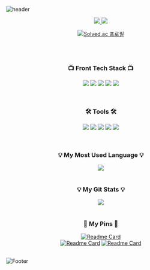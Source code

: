 ![header](https://capsule-render.vercel.app/api?type=waving&color=c1dfc4&height=200&section=header&text=HelloWorld🥳&fontSize=50&animation=twinkling)

<div align="center">
    
<a href="https://velog.io/@yeonsubaek" target="_blank">
  <img src="https://img.shields.io/badge/Velog-20C997?style=flat-square&logo=Velog&logoColor=white"/>
</a>
<a href="mailto:soothbugger@gmil.com" target="_blank">
    <img src="https://img.shields.io/badge/Gmail-EA4335?style=flat-square&logo=Gmail&logoColor=white"/>
</a>

[![Solved.ac
프로필](http://mazassumnida.wtf/api/mini/generate_badge?boj=soothbugger)](https://solved.ac/soothbugger)
<!--<img src="http://mazandi.herokuapp.com/api?handle=soothbugger&theme=warm"/>-->
<br/>
<br/>

### 📺 Front Tech Stack 📺
<p>
<img src="https://img.shields.io/badge/HTML5-E34F26?style=flat-square&logo=HTML5&logoColor=white"/>
<img src="https://img.shields.io/badge/CSS3-1572B6?style=flat-square&logo=CSS3&logoColor=white"/>
<img src="https://img.shields.io/badge/Sass-CC6699?style=flat-square&logo=Sass&logoColor=white"/>
<img src="https://img.shields.io/badge/JavaScript-F7DF1E?style=flat-square&logo=JavaScript&logoColor=black"/>
<img src="https://img.shields.io/badge/Vue.js-4FC08D?style=flat-square&logo=Vue.js&logoColor=white"/>
</p>
<br/>

### 🛠 Tools 🛠
<p>
<img src="https://img.shields.io/badge/Visual Studio Code-007ACC?style=flat-square&logo=VisualStudioCode&logoColor=white"/>
<img src="https://img.shields.io/badge/GitHub-181717?style=flat-square&logo=GitHub&logoColor=white"/>
<img src="https://img.shields.io/badge/Figma-F24E1E?style=flat-square&logo=Figma&logoColor=white"/>
<img src="https://img.shields.io/badge/Adobe Photoshop-31A8FF?style=flat-square&logo=Adobe Photoshop&logoColor=white"/>
<img src="https://img.shields.io/badge/Adobe Illustrator-FF9A00?style=flat-square&logo=Adobe Illustrator&logoColor=white"/>
</p>
<br/>

### 💡 My Most Used Language 💡
<a href="https://github.com/YeonsuBaek">
    <img align="center" src="https://github-readme-stats.vercel.app/api/top-langs/?username=YeonsuBaek&layout=compact&show_icons=false&show_owner=YeonsuBaek&hide_title=false&theme=vue&hide=false" />
  </a>
<br/>
<br/>

### 💡 My Git Stats 💡
<a href="https://github.com/YeonsuBaek">
    <img align="center" src="https://github-readme-stats.vercel.app/api?username=YeonsuBaek&hide=false&hide_title=false&show_icons=false&include_all_commits=true&theme=vue" />
  </a>
<br/>
<br/>

### 📍 My Pins 📍
[![Readme Card](https://github-readme-stats.vercel.app/api/pin/?username=YeonsuBaek&repo=TIL)](https://github.com/YeonsuBaek/TIL)
<br/>
[![Readme Card](https://github-readme-stats.vercel.app/api/pin/?username=YeonsuBaek&repo=DKwash)](https://github.com/YeonsuBaek/DKwash)
[![Readme Card](https://github-readme-stats.vercel.app/api/pin/?username=YeonsuBaek&repo=tomorrow-house)](https://github.com/YeonsuBaek/tomorrow-house)
<br/>
<br/>

</div>

![Footer](https://capsule-render.vercel.app/api?type=waving&color=c1dfc4&height=150&section=footer)
